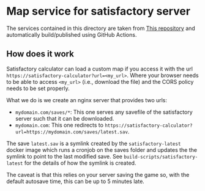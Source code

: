 # Map service for satisfactory server

The services contained in this directory are taken from [This repository](https://github.com/jmigual/satisfactory-server-with-map) and automatically build/published using GitHub Actions.

## How does it work

Satisfactory calculator can load a custom map if you access it with the url `https://satisfactory-calculator?url=<my_url>`. Where your browser needs to be able to access `<my_url>` (i.e., download the file) and the CORS policy needs to be set properly.

What we do is we create an nginx server that provides two urls:
- `mydomain.com/saves/*`: This one serves any savefile of the satisfactory server such that it can be downloaded.
- `mydomain.com`: This one redirects to `https://satisfactory-calculator?url=https://mydomain.com/saves/latest.sav`.

The save `latest.sav` is a symlink created by the `satisfactory-latest` docker image which runs a cronjob on the saves folder and updates the the symlink to point to the last modified save. See `build-scripts/satisfactory-latest` for the details of how the symlink is created. 

The caveat is that this relies on your server saving the game so, with the default autosave time, this can be up to 5 minutes late.
